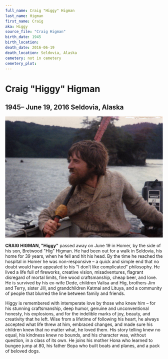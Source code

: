 ```yaml
---
full_name: Craig "Higgy" Higman
last_name: Higman
first_name: Craig
aka: Higgy
source_file: "Craig Higman"
birth_date: 1945
birth_location: 
death_date: 2016-06-19
death_location: Seldovia, Alaska
cemetery: not in cemetery
cemetery_plot: 
---
```

# Craig "Higgy" Higman

## 1945– June 19, 2016 Seldovia, Alaska


![](../assets/images/Craig%20Higman/media/image1.jpeg)

**CRAIG HIGMAN, "Higgy"** passed away on June 19 in Homer, by the side of
his son, Bretwood "Hig" Higman. He had been out for a walk in Seldovia,
his home for 39 years, when he fell and hit his head. By the time he
reached the hospital in Homer he was non-responsive – a quick and simple
end that no doubt would have appealed to his "I don’t like complicated"
philosophy. He lived a life full of fireworks, creative vision,
misadventures, flagrant disregard of mortal limits, fine wood
craftsmanship, cheap beer, and love. He is survived by his ex-wife Dede,
children Valisa and Hig, brothers Jim and Terry, sister Jill, and
grandchildren Katmai and Lituya, and a community of people that blurred
the line between family and friends.

Higgy is remembered with intemperate love by those who knew him – for
his stunning craftsmanship, deep humor, genuine and unconventional
honesty, his explosions, and for the indelible marks of joy, beauty, and
creativity that he left. Wise from a lifetime of following his heart, he
always accepted what life threw at him, embraced changes, and made sure
his children knew that no matter what, he loved them. His story telling
knew no equal, his kindness knew no bounds, and his character was,
without question, in a class of its own. He joins his mother Hona who
learned to bungee jump at 80, his father Bopa who built boats and
planes, and a pack of beloved dogs.
